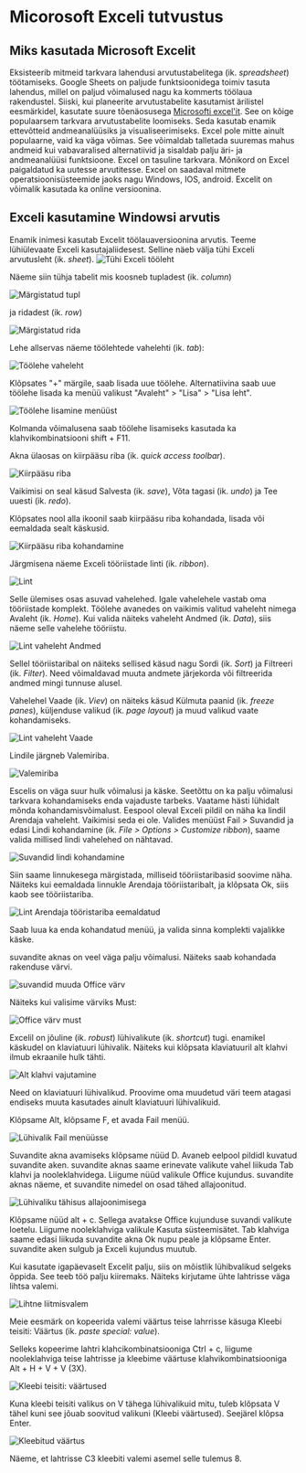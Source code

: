 
# Micorosoft Exceli tutvustus

## Miks kasutada Microsoft Excelit
Eksisteerib mitmeid tarkvara lahendusi arvutustabelitega (ik. *spreadsheet*) töötamiseks. 
Google Sheets on paljude funktsioonidega toimiv tasuta lahendus, millel on paljud võimalused nagu ka kommerts töölaua rakendustel.
Siiski, kui planeerite arvutustabelite kasutamist ärilistel eesmärkidel, kasutate suure tõenäosusega [Microsofti excel'it](https://www.microsoft.com/en-us/microsoft-365/excel).
See on kõige populaarsem tarkvara arvutustabelite loomiseks. Seda kasutab enamik ettevõtteid andmeanalüüsiks ja visualiseerimiseks.
Excel pole mitte ainult populaarne, vaid ka väga võimas. See võimaldab talletada suuremas mahus andmeid kui vabavaralised alternatiivid ja sisaldab palju äri- ja andmeanalüüsi funktsioone. Excel on tasuline tarkvara. Mõnikord on Excel paigaldatud ka uutesse arvutitesse. Excel on saadaval mitmete operatsioonisüsteemide jaoks nagu Windows, IOS, android. Excelit on võimalik kasutada ka online versioonina.

## Exceli kasutamine Windowsi arvutis

Enamik inimesi kasutab Excelit töölauaversioonina arvutis. Teeme lühiülevaate Exceli kasutajaliidesest. Selline näeb välja tühi Exceli arvutusleht (ik. *sheet*). 
![Tühi Exceli tööleht](/img/empty_excel_workbook.PNG)

Näeme siin tühja tabelit mis koosneb tupladest (ik. *column*)

![Märgistatud tupl](/img/excel_selected_column.PNG) 

ja ridadest (ik. *row*)

![Märgistatud rida](/img/excel_selected%20row.PNG)

Lehe allservas näeme töölehtede vahelehti (ik. *tab*):

![Töölehe vaheleht](/img/excel_sheet_tab.PNG)

Klõpsates "+" märgile, saab lisada uue töölehe. Alternatiivina saab uue töölehe lisada ka menüü valikust "Avaleht" > "Lisa" > "Lisa leht".

![Töölehe lisamine menüüst](/img/excel_add_sheet_menu_command.PNG)

Kolmanda võimalusena saab töölehe lisamiseks kasutada ka klahvikombinatsiooni shift + F11.

Akna ülaosas on kiirpääsu riba (ik. *quick access toolbar*).

![Kiirpääsu riba](/img/excel_quick_access_toolbar.PNG)

Vaikimisi on seal käsud Salvesta (ik. *save*), Võta tagasi (ik. *undo*) ja Tee uuesti (ik. *redo*).

Klõpsates nool alla ikoonil saab kiirpääsu riba kohandada, lisada või eemaldada sealt käskusid.

![Kiirpääsu riba kohandamine](/img/excel_customize_quickaccess_toolbar.PNG)

Järgmisena näeme Exceli tööriistade linti (ik. *ribbon*).

![Lint](/img/excel_ribbon.PNG)

Selle ülemises osas asuvad vahelehed. Igale vahelehele vastab oma tööriistade komplekt. Töölehe avanedes on vaikimis valitud vaheleht nimega Avaleht (ik. *Home*). Kui valida näiteks vaheleht Andmed (ik. *Data*), siis näeme selle vahelehe tööriistu.

![Lint vaheleht Andmed](/img/excel_ribbon_data_toolbar.PNG)

Sellel tööriistaribal on näiteks sellised käsud nagu Sordi (ik. *Sort*) ja Filtreeri (ik. *Filter*). Need võimaldavad muuta andmete järjekorda või filtreerida andmed mingi tunnuse alusel.

Vahelehel Vaade (ik. *Viev*) on näiteks käsud Külmuta paanid (ik. *freeze panes*), küljenduse valikud (ik. *page layout*) ja muud valikud vaate kohandamiseks.

![Lint vaheleht Vaade](/img/excel_ribbon_view_toolbar.PNG)

Lindile järgneb Valemiriba.

![Valemiriba](/img/excel_formula_bar.PNG)

Escelis on väga suur hulk võimalusi ja käske. Seetõttu on ka palju võimalusi tarkvara kohandamiseks enda vajaduste tarbeks. Vaatame hästi lühidalt mõnda kohandamisvõimalust. Eespool oleval Exceli pildil on näha ka lindil Arendaja vaheleht. Vaikimisi seda ei ole. Valides menüüst Fail > Suvandid ja edasi Lindi kohandamine (ik. *File > Options > Customize ribbon*), saame valida millised lindi vahelehed on nähtavad.

![Suvandid lindi kohandamine](/img/excel_options_customize_ribbon.PNG)

Siin saame linnukesega märgistada, milliseid tööriistaribasid soovime näha. Näiteks kui eemaldada linnukle Arendaja tööriistaribalt, ja klõpsata Ok, siis kaob see tööriistariba.

![Lint Arendaja tööristariba eemaldatud](/img/excel_developer_toolbar_hidden.PNG)

Saab luua ka enda kohandatud menüü, ja valida sinna komplekti vajalikke käske.

suvandite aknas on veel väga palju võimalusi. Näiteks saab kohandada rakenduse värvi.

![suvandid muuda Office värv](/img/excel_options_set_office_color.PNG)

Näiteks kui valisime värviks Must:

![Office värv must](/img/excel_office_color_black.PNG)

Excelil on jõuline (ik. *robust*) lühivalikute (ik. *shortcut*) tugi. enamikel käskudel on klaviatuuri lühivalik. Näiteks kui klõpsata klaviatuuril alt klahvi ilmub ekraanile hulk tähti.

![Alt klahvi vajutamine](/img/excel_alt_pressed.PNG)

Need on klaviatuuri lühivalikud. Proovime oma muudetud väri teem atagasi endiseks muuta kasutades ainult klaviatuuri lühivalikuid.

Klõpsame Alt, klõpsame F, et avada Fail menüü.

![Lühivalik Fail menüüsse](/img/excel_shortcut_to_file_menu.PNG)

Suvandite akna avamiseks klõpsame nüüd D. Avaneb eelpool pildidl kuvatud suvandite aken. suvandite aknas saame erinevate valikute vahel liikuda Tab klahvi ja nooleklahvidega. Liigume nüüd valikule Office kujundus. suvandite aknas näeme, et suvandite nimedel on osad tähed allajoonitud.

![Lühivaliku tähisus allajoonimisega](/img/excel_shorcut_underine_marker.PNG)

Klõpsame nüüd alt + c. Sellega avatakse Office kujunduse suvandi valikute loetelu. Liigume nooleklahviga valikule Kasuta süsteemisätet. Tab klahviga saame edasi liikuda suvandite akna Ok nupu peale ja klõpsame Enter. suvandite aken sulgub ja Exceli kujundus muutub.

Kui kasutate igapäevaselt Excelit palju, siis on mõistlik lühibvalikud selgeks õppida. See teeb töö palju kiiremaks. Näiteks kirjutame ühte lahtrisse väga lihtsa valemi.

![Lihtne liitmisvalem](/img/excel_simple_formula.PNG)

Meie eesmärk on kopeerida valemi väärtus teise lahrrisse käsuga Kleebi teisiti: Väärtus (ik. *paste special: value*).

Selleks kopeerime lahtri klahcikombinatsiooniga Ctrl + c, liigume nooleklahviga teise lahtrisse ja kleebime väärtuse klahvikombinatsiooniga Alt + H + V + V (3X).

![Kleebi teisiti: väärtused](/img/excel_paste_special_values.PNG)

Kuna kleebi teisiti valikus on V tähega lühivalikuid mitu, tuleb klõpsata V tähel kuni see jõuab soovitud valikuni (Kleebi väärtused). Seejärel klõpsa Enter.

![Kleebitud väärtus](/img/excel_pasted_value.PNG)

Näeme, et lahtrisse C3 kleebiti valemi asemel selle tulemus 8.
